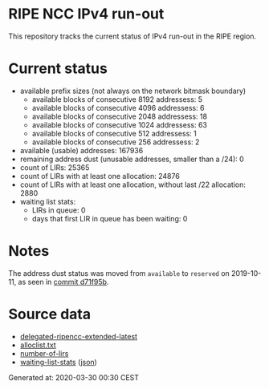 # RIPE NCC IPv4 run-out
This repository tracks the current status of IPv4 run-out in the RIPE region.

# Current status
- available prefix sizes (not always on the network bitmask boundary)
  - available blocks of consecutive 8192 addressess: 5
  - available blocks of consecutive 4096 addressess: 6
  - available blocks of consecutive 2048 addressess: 18
  - available blocks of consecutive 1024 addressess: 63
  - available blocks of consecutive 512 addressess: 1
  - available blocks of consecutive 256 addressess: 2
- available (usable) addresses: 167936
- remaining address dust (unusable addresses, smaller than a /24): 0
- count of LIRs: 25365
- count of LIRs with at least one allocation: 24876
- count of LIRs with at least one allocation, without last /22 allocation: 2880
- waiting list stats:
  - LIRs in queue: 0
  - days that first LIR in queue has been waiting: 0

# Notes
The address dust status was moved from `available` to `reserved` on 2019-10-11, as seen in [commit d71f95b](https://github.com/zajdee/ripe-ncc-ipv4-runout/commit/d71f95b1f7c9f639556e395e4ad0f41e54834954).

# Source data
- [delegated-ripencc-extended-latest](https://ftp.ripe.net/pub/stats/ripencc/delegated-ripencc-extended-latest)
- [alloclist.txt](https://ftp.ripe.net/pub/stats/ripencc/membership/alloclist.txt)
- [number-of-lirs](https://labs.ripe.net/statistics/number-of-lirs)
- [waiting-list-stats](https://www.ripe.net/manage-ips-and-asns/ipv4/ipv4-waiting-list) ([json](https://www-static.ripe.net/dynamic/ipv4-waiting-list/stats.json))

Generated at: 2020-03-30 00:30 CEST
